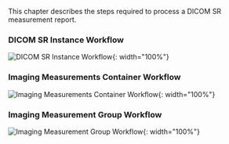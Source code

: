 This chapter describes the steps required to process a DICOM SR measurement report.

### DICOM SR Instance Workflow
![DICOM SR Instance Workflow](./dicom_sr_workflow.svg){: width="100%"}

### Imaging Measurements Container Workflow
![Imaging Measurements Container Workflow](./imaging_measurements_workflow.svg){: width="100%"}

### Imaging Measurement Group Workflow
![Imaging Measurement Group Workflow](./imaging_meaurement_group_workflow.svg){: width="100%"}